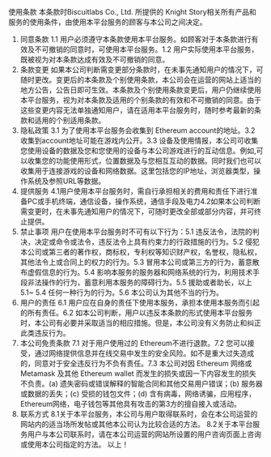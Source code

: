 使用条款
本条款时Biscuitlabs Co., Ltd. 所提供的 Knight Story相关所有产品和服务的使用条件，由使用本平台服务的顾客与本公司之间决定。
1. 同意条款
1.1 用户必须遵守本条款使用本平台服务。如顾客对于本条款进行有效及不可撤销的同意时，可使用本平台服务。1.2 用户实际使用本平台服务，既被视为对本条款达成有效及不可撤销的同意。
2. 条款变更
如果本公司判断需变更部分条款时，在未事先通知用户的情况下，可随时更改。变更后的本条款及个别使用条款，本公司会在运营的网站上适当的地方公告，公告日即可生效。本条款及个别使用条款变更后，用户仍继续使用本平台服务，视为对本条款及适用的个别条款的有效和不可撤销的同意。由于这些变更内容无法单独通知用户，请在适用本平台服务时，随时参考最新的条款和适用的个别适用条款。
3. 隐私政策
3.1 为了使用本平台服务会收集到 Ethereum account的地址。3.2 收集到account地址可能在游戏内公开。3.3 设备及使用情报，本公司可收集您使用设备的数据及您和您使用的设备与本公司游戏进行的互动信息。例如,可以收集您的功能使用形式，位置数据及与您相互互动的数据。同时我们也可以收集用于连接游戏的设备和网络数据。这里包括您的IP地址，浏览器类型，操作系统及参照URL等数据。
4. 提供服务
4.1用户使用本平台服务时，需自行承担相关的费用和责任下进行准备PC或手机终端，通信设备，操作系统，通信手段及电力4.2如果本公司判断需变更时，在未事先通知用户的情况下，可随时更改全部或部分内容，并可终止提供。     
5. 禁止事项
用户在使用本平台服务时不可有以下行为：5.1 违反法令，法院的判决，决定或命令或法令，违反法令上具有约束力的行政措施的行为。5.2 侵犯本公司或第三者的著作权，商标权，专利权等知识财产权，名誉权，隐私权，其他法令上或合同上的权力的行为。5.3 冒用本公司或第三方的行为，蓄意散布虚假信息的行为。5.4 影响本服务的服务器和网络系统的行为，利用技术手段非法操作的行为，蓄意利用本服务的障碍行为。5.5 援助或者助长，以上5.1~ 5.4 任何一种行为的行为。5.6 本公司认为其他不当的行为。
6. 用户的责任
6.1 用户应在自身的责任下使用本服务，承担本使用本服务而引起的所有责任。6.2 如本公司判断，用户以违反本条款的形式使用本平台服务时，本公司有必要并采取适当的相应措施。但是，本公司没有义务防止和纠正此类违反行为。
7. 本公司免责条款
7.1 对于用户使用过的 Ethereum不进行退款。7.2 您可以接受，通过网络提供信息并在线交易中发生的安全风险。如不是重大过失造成的，同意对于安全违反行为不负有责任。7.3 本公司对因 Ethereum 网络或 Metamask 及其他  Ethereum wallet 而发生的损失或因一下内容发生的损失不负责。(a) 遗失密码或错误解释的智能合同和其他交易用户错误；(b) 服务器或数据的丢失；(c) 受损的钱包文件；(d) 含有病毒，网络诱骗，应用程序， Ethereum网络，电子钱包等其他具有攻击的第3方的擅自接入或活动。 
8. 联系方式
8.1关于本平台服务，本公司与用户取得联系时，会在本公司运营的网站内的适当场所发帖或其他本公司认为比较合适的方法。 8.2关于本平台服务用户与本公司联系时，请在本公司运营的网站所设置的用户咨询页面上咨询或使用本公司指定的方法。
以上！
